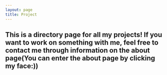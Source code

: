 ```yaml
---
layout: page
title: Project
---
```

## This is a directory page for all my projects! If you want to work on something with me, feel free to contact me through information on the about page(You can enter the about page by clicking my face:))
